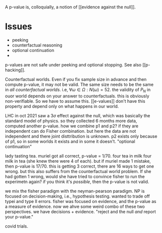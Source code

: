 
A p-value is, colloquially, a notion of [[evidence against the null]]. 

# Issues 

- peeking 
- counterfactual reasoning
- optional continuation 
- 

p-values are not safe under peeking and optional stopping. See also [[p-hacking]]. 

Counterfactual worlds. Even if you fix sample size in advance and then compute p-value, it may not be valid. The same size needs to be the same in _all counterfactual worlds_. i.e, $\forall \omega\in\Omega: N(\omega)=52$. 
the validity of $P_N$ in ouor world depends on your answer to counterfactuals. this is obviously non-verifiable. So we have to assume this. [[e-values]] don't have this property and depend only on what happens in our world. 


LHC 
in oct 2021 saw a $3\sigma$ effect against the null, which was basically the standard model of physics. 
so they collected 6 months more data, computed another p-value. 
how we combine p1 and p2?
if they are independent can do Fisher combination. 
but here the data are not independent and there joint disttribution is unknown. p2 exists only because of p1, so in some worlds it exists and in some it doesn't. 
"optional continuation" 


lady tasting tea. 
muriel got all correct, p-value = 1/70. four tea in milk four milk in tea (she knew there were 4 of each). 
but if muriel made 1 mistake, then p-value is 17/70. this is getting 3 correct, there are 16 ways to get one wrong. 
but this also suffers from the counterfactual world problem. If she had gotten 1 wrong, would she have tried to convince fisher to run the experimetn again? if you think it's _possible_, then the p-value is not valid. 


we mix the fisher paradigm with the neyman-pearson paradigm. 
NP is focused on decision-making, i.e., hypothesis testing. wanted to trade off typei and type II errors. 
fisher was focused on evidence, and the p-value as a measure of evidence. 
now we ahve some weird combo of these two perspectives. we have decisions + evidence. "reject and the null _and_ report your p-value." 

covid trials. 